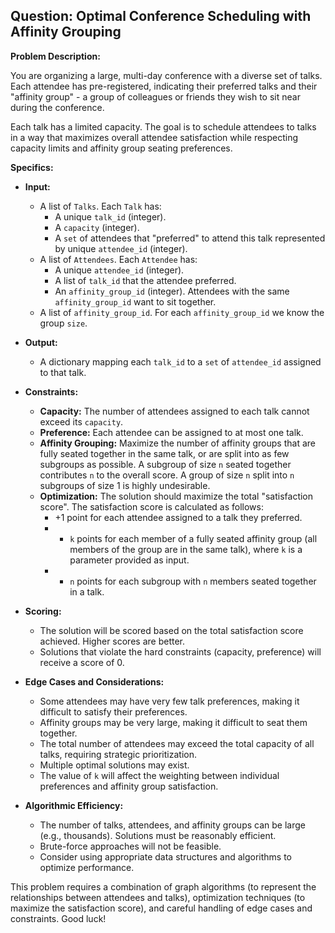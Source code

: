 ## Question: Optimal Conference Scheduling with Affinity Grouping

**Problem Description:**

You are organizing a large, multi-day conference with a diverse set of talks. Each attendee has pre-registered, indicating their preferred talks and their "affinity group" - a group of colleagues or friends they wish to sit near during the conference.

Each talk has a limited capacity. The goal is to schedule attendees to talks in a way that maximizes overall attendee satisfaction while respecting capacity limits and affinity group seating preferences.

**Specifics:**

*   **Input:**
    *   A list of `Talks`. Each `Talk` has:
        *   A unique `talk_id` (integer).
        *   A `capacity` (integer).
        *   A `set` of attendees that "preferred" to attend this talk represented by unique `attendee_id` (integer).
    *   A list of `Attendees`. Each `Attendee` has:
        *   A unique `attendee_id` (integer).
        *   A list of `talk_id` that the attendee preferred.
        *   An `affinity_group_id` (integer). Attendees with the same `affinity_group_id` want to sit together.
    *   A list of `affinity_group_id`. For each `affinity_group_id` we know the group `size`.

*   **Output:**
    *   A dictionary mapping each `talk_id` to a `set` of `attendee_id` assigned to that talk.

*   **Constraints:**
    *   **Capacity:** The number of attendees assigned to each talk cannot exceed its `capacity`.
    *   **Preference:** Each attendee can be assigned to at most one talk.
    *   **Affinity Grouping:** Maximize the number of affinity groups that are fully seated together in the same talk, or are split into as few subgroups as possible. A subgroup of size `n` seated together contributes `n` to the overall score. A group of size `n` split into `n` subgroups of size 1 is highly undesirable.
    *   **Optimization:** The solution should maximize the total "satisfaction score". The satisfaction score is calculated as follows:
        *   +1 point for each attendee assigned to a talk they preferred.
        *   + `k` points for each member of a fully seated affinity group (all members of the group are in the same talk), where `k` is a parameter provided as input.
        *   + `n` points for each subgroup with `n` members seated together in a talk.

*   **Scoring:**
    *   The solution will be scored based on the total satisfaction score achieved. Higher scores are better.
    *   Solutions that violate the hard constraints (capacity, preference) will receive a score of 0.

*   **Edge Cases and Considerations:**
    *   Some attendees may have very few talk preferences, making it difficult to satisfy their preferences.
    *   Affinity groups may be very large, making it difficult to seat them together.
    *   The total number of attendees may exceed the total capacity of all talks, requiring strategic prioritization.
    *   Multiple optimal solutions may exist.
    *   The value of `k` will affect the weighting between individual preferences and affinity group satisfaction.

*   **Algorithmic Efficiency:**
    *   The number of talks, attendees, and affinity groups can be large (e.g., thousands). Solutions must be reasonably efficient.
    *   Brute-force approaches will not be feasible.
    *   Consider using appropriate data structures and algorithms to optimize performance.

This problem requires a combination of graph algorithms (to represent the relationships between attendees and talks), optimization techniques (to maximize the satisfaction score), and careful handling of edge cases and constraints. Good luck!
